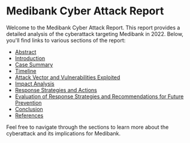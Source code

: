 # Medibank Cyber Attack Report

Welcome to the Medibank Cyber Attack Report. This report provides a detailed analysis of the cyberattack targeting Medibank in 2022. Below, you'll find links to various sections of the report:

- [Abstract](01_abstract.md)
- [Introduction](02_introduction.md)
- [Case Summary](03_case_summary.md)
- [Timeline](04_timeline.md)
- [Attack Vector and Vulnerabilities Exploited](05_aVector_and_vulnerabilities.md)
- [Impact Analysis](06_impact_analysis.md)
- [Response Strategies and Actions](07_response_strategies.md)
- [Evaluation of Response Strategies and Recommendations for Future Prevention](08_evaluation.md)
- [Conclusion](09_conclusion.md)
- [References](10_references.md)

Feel free to navigate through the sections to learn more about the cyberattack and its implications for Medibank.
